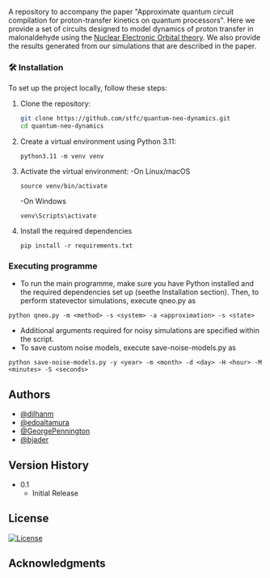 A repository to accompany the paper "Approximate quantum circuit compilation for proton-transfer kinetics on quantum processors". Here we provide a set of circuits designed to model dynamics of proton transfer in malonaldehyde using the [Nuclear Electronic Orbital theory](https://doi.org/10.1063/1.1494980). We also provide the results generated from our simulations that are described in the paper.

### 🛠️ Installation

To set up the project locally, follow these steps:

1. Clone the repository:
   ```bash
   git clone https://github.com/stfc/quantum-neo-dynamics.git
   cd quantum-neo-dynamics
   ```
2. Create a virtual environment using Python 3.11:
   ```
   python3.11 -m venv venv
   ```
3. Activate the virtual environment:
   -On Linux/macOS
   ```
   source venv/bin/activate
   ```
   -On Windows
   ```
   venv\Scripts\activate
   ```
4. Install the required dependencies
   ```
   pip install -r requirements.txt
   ```
   
### Executing programme

* To run the main programme, make sure you have Python installed and the required dependencies set up (seethe Installation section). Then, to perform statevector simulations, execute qneo.py as
```
python qneo.py -m <method> -s <system> -a <approximation> -s <state>
```
* Additional arguments required for noisy simulations are specified within the script.
* To save custom noise models, execute save-noise-models.py as
```
python save-noise-models.py -y <year> -m <month> -d <day> -H <hour> -M <minutes> -S <seconds>
```

## Authors

- [@dilhanm](https://github.com/DilhanM)
- [@edoaltamura](https://github.com/edoaltamura)
- [@GeorgePennington](https://github.com/GeorgePennington)
- [@bjader](https://github.com/bjader)

## Version History

* 0.1
    * Initial Release

## License

[![License](https://img.shields.io/badge/License-Apache_2.0-blue.svg)](https://opensource.org/licenses/Apache-2.0)

## Acknowledgments
